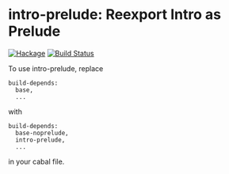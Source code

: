 # intro-prelude: Reexport Intro as Prelude

[![Hackage](https://img.shields.io/hackage/v/intro-prelude.svg)](https://hackage.haskell.org/package/intro-prelude)
[![Build Status](https://secure.travis-ci.org/minad/intro-prelude.png?branch=master)](http://travis-ci.org/minad/intro-prelude)

To use intro-prelude, replace

~~~
build-depends:
  base,
  ...
~~~

with

~~~
build-depends:
  base-noprelude,
  intro-prelude,
  ...
~~~

in your cabal file.

